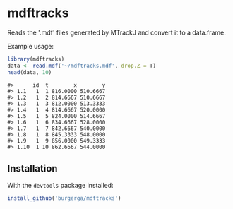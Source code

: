 
<!-- README.md is generated from README.Rmd. Please edit that file -->
mdftracks
=========

Reads the '.mdf' files generated by MTrackJ and convert it to a data.frame.

Example usage:

``` r
library(mdftracks)
data <- read.mdf('~/mdftracks.mdf', drop.Z = T)
head(data, 10)
```

    #>      id  t        x        y
    #> 1.1   1  1 816.0000 510.6667
    #> 1.2   1  2 814.6667 510.6667
    #> 1.3   1  3 812.0000 513.3333
    #> 1.4   1  4 814.6667 520.0000
    #> 1.5   1  5 824.0000 514.6667
    #> 1.6   1  6 834.6667 528.0000
    #> 1.7   1  7 842.6667 540.0000
    #> 1.8   1  8 845.3333 548.0000
    #> 1.9   1  9 856.0000 549.3333
    #> 1.10  1 10 862.6667 544.0000

Installation
------------

With the `devtools` package installed:

``` r
install_github('burgerga/mdftracks')
```
